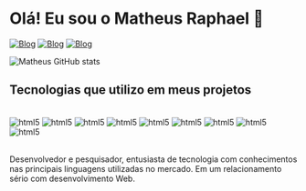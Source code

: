 # Olá! Eu sou o Matheus Raphael 👋

[![Blog](https://img.shields.io/website?label=MeuPortfolio.com&style=for-the-badge&url=https://mathraphael.github.io/Meu-Portfolio/)](https://mathraphael.github.io/Meu-Portfolio/)
[![Blog](https://img.shields.io/badge/LinkedIn-0077B5?style=for-the-badge&logo=linkedin&logoColor=white)](https://www.linkedin.com/in/matheus-raphael/)
[![Blog](https://img.shields.io/badge/Instagram-E4405F?style=for-the-badge&logo=instagram&logoColor=white)](https://www.instagram.com/math_raphael/)

![Matheus GitHub stats](https://github-readme-stats.vercel.app/api?username=mathraphael&show_icons=true&theme=dracula)

## Tecnologias que utilizo em meus projetos

<div style ="display: inline_block"><br/>
    <img align="center" alt= "html5" src="https://img.shields.io/badge/HTML5-E34F26?style=for-the-badge&logo=html5&logoColor=white">
    <img align="center" alt= "html5" src="https://img.shields.io/badge/CSS3-1572B6?style=for-the-badge&logo=css3&logoColor=white">
    <img align="center" alt= "html5" src="https://img.shields.io/badge/JavaScript-323330?style=for-the-badge&logo=javascript&logoColor=F7DF1E">
    <img align="center" alt= "html5" src="	https://img.shields.io/badge/C-00599C?style=for-the-badge&logo=c&logoColor=white">
    <img align="center" alt= "html5" src="	https://img.shields.io/badge/Java-ED8B00?style=for-the-badge&logo=openjdk&logoColor=white">
    <img align="center" alt= "html5" src="	https://img.shields.io/badge/Vue.js-35495E?style=for-the-badge&logo=vue.js&logoColor=4FC08D">
    <img align="center" alt= "html5" src="https://img.shields.io/badge/Spring-6DB33F?style=for-the-badge&logo=spring&logoColor=white">
     <img align="center" alt= "html5" src="https://img.shields.io/badge/Flutter-02569B?style=for-the-badge&logo=flutter&logoColor=white">
    <img align="center" alt= "html5" src="https://img.shields.io/badge/Google_Cloud-4285F4?style=for-the-badge&logo=google-cloud&logoColor=white">

</div><br/>

Desenvolvedor e pesquisador, entusiasta de tecnologia com conhecimentos nas principais linguagens utilizadas no mercado. Em um relacionamento sério com desenvolvimento Web.




